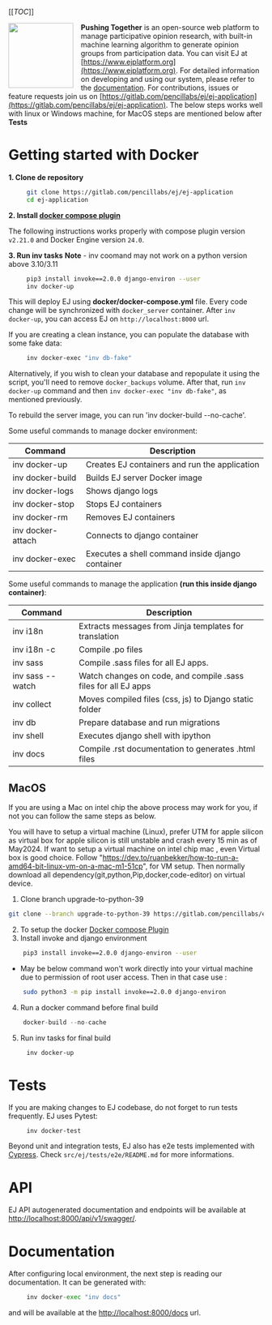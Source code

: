 
[[_TOC_]]

<img width="128" src="https://gitlab.com/pencillabs/ej/ej-application/-/raw/develop/src/ej/static/ej/assets/img/logo/logo-dark.png?ref_type=heads" align="left" style="margin-right:15px"/>

**Pushing Together** is an open-source web platform to manage participative opinion research, 
with built-in machine learning algorithm to generate opinion groups from participation data. 
You can visit EJ at [https://www.ejplatform.org](https://www.ejplatform.org).
For detailed information on developing and using our system, please refer to the [documentation](https://www.ejplatform.org/docs/).
For contributions, issues or feature requests join us on [https://gitlab.com/pencillabs/ej/ej-application](https://gitlab.com/pencillabs/ej/ej-application).
The below steps works well with linux or Windows machine, for MacOS steps are mentioned below after **Tests**

# Getting started with Docker

**1. Clone de repository**
```sh
     git clone https://gitlab.com/pencillabs/ej/ej-application
     cd ej-application
```
**2. Install [docker compose plugin](https://docs.docker.com/compose/install/linux/#install-using-the-repository)**

The following instructions works properly with compose plugin version `v2.21.0` and Docker Engine version `24.0`.

**3. Run inv tasks**
**Note** - inv coomand may not work on a python version above 3.10/3.11
```sh
     pip3 install invoke==2.0.0 django-environ --user
     inv docker-up
```
This will deploy EJ using **docker/docker-compose.yml** file.
Every code change will be synchronized with `docker_server` container. After `inv docker-up`, you can access EJ on `http://localhost:8000` url.

If you are creating a clean instance, you can populate the database with some fake data:
```sh
     inv docker-exec "inv db-fake"
```
Alternatively, if you wish to clean your database and repopulate it using the
script, you'll need to remove `docker_backups` volume.  After that, run `inv docker-up` command and then
`inv docker-exec "inv db-fake"`, as mentioned previously.

To rebuild the server image, you can run 'inv docker-build --no-cache'.

Some useful commands to manage docker environment:

| Command           | Description                                      |
|-------------------|--------------------------------------------------|
| inv docker-up     | Creates EJ containers and run the application    |
| inv docker-build  | Builds EJ server Docker image                    |
| inv docker-logs   | Shows django logs                                |
| inv docker-stop   | Stops EJ containers                              |
| inv docker-rm     | Removes EJ containers                            |
| inv docker-attach | Connects to django container                     |
| inv docker-exec   | Executes a shell command inside django container |

Some useful commands to manage the application **(run this inside django container)**:

| Command          | Description                                                    |
| ---------------- | -------------------------------------------------------------- |
| inv i18n         | Extracts messages from Jinja templates for translation         |
| inv i18n -c      | Compile .po files                                              |
| inv sass         | Compile .sass files for all EJ apps.                           |
| inv sass --watch | Watch changes on code, and compile .sass files for all EJ apps |
| inv collect      | Moves compiled files (css, js) to Django static folder         |
| inv db           | Prepare database and run migrations                            |
| inv shell        | Executes django shell with ipython                             |
| inv docs         | Compile .rst documentation to generates .html files            |

## MacOS 

If you are using a Mac on intel chip the above process may work for you, if not you can follow the same steps as below.

You will have to setup a virtual machine (Linux), prefer UTM for apple silicon as virtual box for apple silicon is still unstable and crash every 15 min as of May2024.
If want to setup a virtual machine on intel chip mac , even Virtual box is good choice.
Follow "https://dev.to/ruanbekker/how-to-run-a-amd64-bit-linux-vm-on-a-mac-m1-51cp", for VM setup. Then normally download all dependency(git,python,Pip,docker,code-editor) on virtual device. 
1. Clone branch upgrade-to-python-39
```sh
git clone --branch upgrade-to-python-39 https://gitlab.com/pencillabs/ej/ej-application.git
```
2. To setup the docker [Docker compose Plugin](https://docs.docker.com/engine/install/debian/#installation-methods)
3. Install invoke and django environment 
```sh
    pip3 install invoke==2.0.0 django-environ --user
```
- May be below command won't work directly into your virtual machine due to permission of root user access. Then in that case use :
```sh
    sudo python3 -m pip install invoke==2.0.0 django-environ
```
4. Run a docker command before final build 
```python
    docker-build --no-cache  
```
5. Run inv tasks for final build
```sh
     inv docker-up
```

# Tests

If you are making changes to EJ codebase, do not forget to run tests frequently.
EJ uses Pytest:
```sh/terminal
     inv docker-test
```
Beyond unit and integration tests, EJ also has e2e tests implemented with [Cypress](https://www.cypress.io/).
Check `src/ej/tests/e2e/README.md` for more informations.


# API

EJ API autogenerated documentation and endpoints 
will be available at [http://localhost:8000/api/v1/swagger/](http://localhost:8000/api/v1/swagger/).

# Documentation

After configuring local environment, the next step is reading our documentation. It can be generated with:
```python
     inv docker-exec "inv docs"
```
and will be available at the [http://localhost:8000/docs](http://localhost:8000/docs) url.
